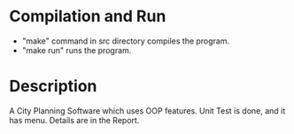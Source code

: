 # Compilation and Run  

- "make" command in src directory compiles the program.
- "make run" runs the program.  

# Description  

A City Planning Software which uses OOP features. Unit Test is done, and it has menu. Details are in the Report.  